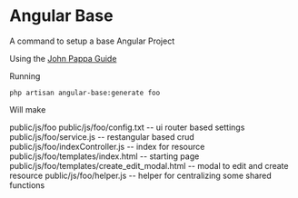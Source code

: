 # Angular Base

A command to setup a base Angular Project

Using the [John Pappa Guide](https://github.com/johnpapa/angularjs-styleguide)

Running

~~~
php artisan angular-base:generate foo
~~~

Will make

public/js/foo
public/js/foo/config.txt                         -- ui router based settings
public/js/foo/service.js                        -- restangular based crud
public/js/foo/indexController.js                -- index for resource
public/js/foo/templates/index.html              -- starting page
public/js/foo/templates/create_edit_modal.html  -- modal to edit and create resource
public/js/foo/helper.js                         -- helper for centralizing some shared functions

